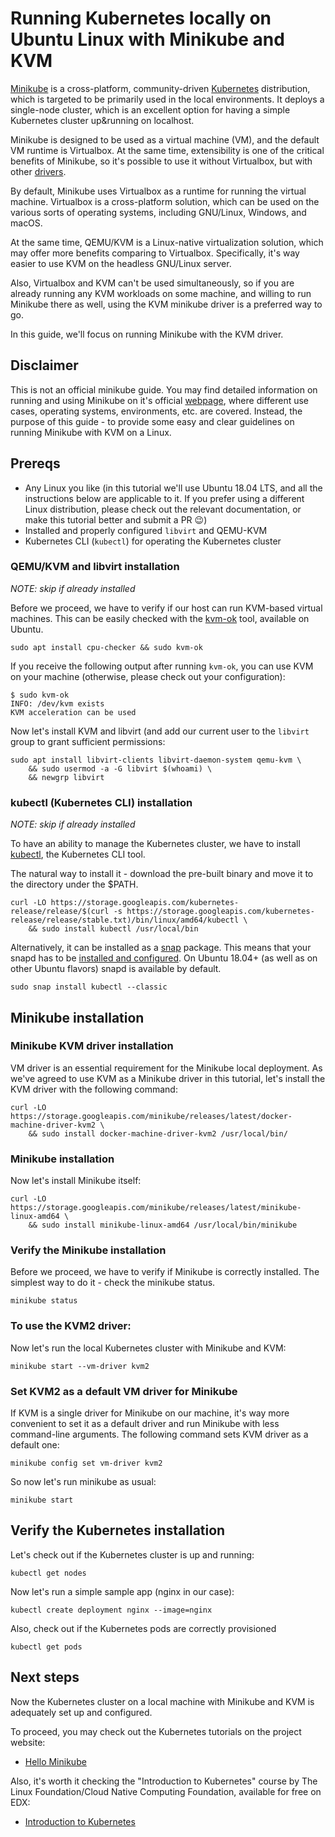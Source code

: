 Running Kubernetes locally on Ubuntu Linux with Minikube and KVM
================================================================

[Minikube](https://github.com/kubernetes/minikube) is a cross-platform, community-driven [Kubernetes](https://kubernetes.io/) distribution, which is targeted to be primarily used in the local environments. It deploys a single-node cluster, which is an excellent option for having a simple Kubernetes cluster up&running on localhost.

Minikube is designed to be used as a virtual machine (VM), and the default VM runtime is Virtualbox. At the same time, extensibility is one of the critical benefits of Minikube, so it's possible to use it without Virtualbox, but with other [drivers](https://github.com/kubernetes/minikube/blob/master/docs/drivers.md).

By default, Minikube uses Virtualbox as a runtime for running the virtual machine. Virtualbox is a cross-platform solution, which can be used on the various sorts of operating systems, including GNU/Linux, Windows, and macOS.

At the same time, QEMU/KVM is a Linux-native virtualization solution, which may offer more benefits comparing to Virtualbox. Specifically, it's way easier to use KVM on the headless GNU/Linux server.

Also, Virtualbox and KVM can't be used simultaneously, so if you are already running any KVM workloads on some machine, and willing to run Minikube there as well, using the KVM minikube driver is a preferred way to go.

In this guide, we'll focus on running Minikube with the KVM driver.

Disclaimer
----------

This is not an official minikube guide. You may find detailed information on running and using Minikube on it's official [webpage](https://github.com/kubernetes/minikube/blob/master/docs/drivers.md), where different use cases, operating systems, environments, etc. are covered. Instead, the purpose of this guide - to provide some easy and clear guidelines on running Minikube with KVM on a Linux.

Prereqs
-------

-	Any Linux you like (in this tutorial we'll use Ubuntu 18.04 LTS, and all the instructions below are applicable to it. If you prefer using a different Linux distribution, please check out the relevant documentation, or make this tutorial better and submit a PR :wink:)
-	Installed and properly configured `libvirt` and QEMU-KVM
-	Kubernetes CLI (`kubectl`) for operating the Kubernetes cluster

### QEMU/KVM and libvirt installation

*NOTE: skip if already installed*

Before we proceed, we have to verify if our host can run KVM-based virtual machines. This can be easily checked with the [kvm-ok](https://manpages.ubuntu.com/manpages/bionic/man1/kvm-ok.1.html) tool, available on Ubuntu.

```shell
sudo apt install cpu-checker && sudo kvm-ok
```

If you receive the following output after running `kvm-ok`, you can use KVM on your machine (otherwise, please check out your configuration):

```shell
$ sudo kvm-ok
INFO: /dev/kvm exists
KVM acceleration can be used
```

Now let's install KVM and libvirt (and add our current user to the `libvirt` group to grant sufficient permissions:

```shell
sudo apt install libvirt-clients libvirt-daemon-system qemu-kvm \
    && sudo usermod -a -G libvirt $(whoami) \
    && newgrp libvirt
```

### kubectl (Kubernetes CLI) installation

*NOTE: skip if already installed*

To have an ability to manage the Kubernetes cluster, we have to install [kubectl](https://kubernetes.io/docs/reference/kubectl/overview/), the Kubernetes CLI tool.

The natural way to install it - download the pre-built binary and move it to the directory under the \$PATH.

```shell
curl -LO https://storage.googleapis.com/kubernetes-release/release/$(curl -s https://storage.googleapis.com/kubernetes-release/release/stable.txt)/bin/linux/amd64/kubectl \
    && sudo install kubectl /usr/local/bin
```

Alternatively, it can be installed as a [snap](https://snapcraft.io/) package. This means that your snapd has to be [installed and configured](https://docs.snapcraft.io/installing-snapd/6735). On Ubuntu 18.04+ (as well as on other Ubuntu flavors) snapd is available by default.

```shell
sudo snap install kubectl --classic
```

Minikube installation
---------------------

### Minikube KVM driver installation

VM driver is an essential requirement for the Minikube local deployment. As we've agreed to use KVM as a Minikube driver in this tutorial, let's install the KVM driver with the following command:

```shell
curl -LO https://storage.googleapis.com/minikube/releases/latest/docker-machine-driver-kvm2 \
    && sudo install docker-machine-driver-kvm2 /usr/local/bin/
```

### Minikube installation

Now let's install Minikube itself:

```shell
curl -LO https://storage.googleapis.com/minikube/releases/latest/minikube-linux-amd64 \
    && sudo install minikube-linux-amd64 /usr/local/bin/minikube
```

### Verify the Minikube installation

Before we proceed, we have to verify if Minikube is correctly installed. The simplest way to do it - check the minikube status.

```shell
minikube status
```

### To use the KVM2 driver:

Now let's run the local Kubernetes cluster with Minikube and KVM:

```shell
minikube start --vm-driver kvm2
```

### Set KVM2 as a default VM driver for Minikube

If KVM is a single driver for Minikube on our machine, it's way more convenient to set it as a default driver and run Minikube with less command-line arguments. The following command sets KVM driver as a default one:

```shell
minikube config set vm-driver kvm2
```

So now let's run minikube as usual:

```shell
minikube start
```

Verify the Kubernetes installation
----------------------------------

Let's check out if the Kubernetes cluster is up and running:

```shell
kubectl get nodes
```

Now let's run a simple sample app (nginx in our case):

```shell
kubectl create deployment nginx --image=nginx
```

Also, check out if the Kubernetes pods are correctly provisioned

```shell
kubectl get pods
```

Next steps
----------

Now the Kubernetes cluster on a local machine with Minikube and KVM is adequately set up and configured.

To proceed, you may check out the Kubernetes tutorials on the project website:

-	[Hello Minikube](https://kubernetes.io/docs/tutorials/hello-minikube/)

Also, it's worth it checking the "Introduction to Kubernetes" course by The Linux Foundation/Cloud Native Computing Foundation, available for free on EDX:

-	[Introduction to Kubernetes](https://www.edx.org/course/introduction-to-kubernetes#)
